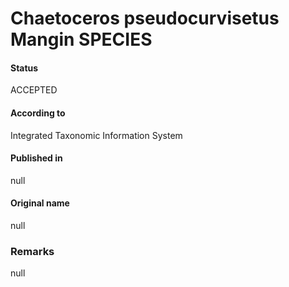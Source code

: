 Chaetoceros pseudocurvisetus Mangin SPECIES
=======

#### Status
ACCEPTED

#### According to
Integrated Taxonomic Information System

#### Published in
null

#### Original name
null

### Remarks
null